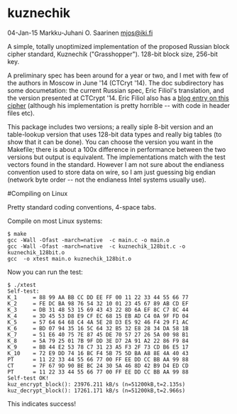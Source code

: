 kuznechik
=========

04-Jan-15  Markku-Juhani O. Saarinen <mjos@iki.fi>

A simple, totally unoptimized implementation of the proposed Russian block cipher standard, Kuznechik ("Grasshopper"). 128-bit block size, 256-bit key. 

A preliminary spec has been around for a year or two, and I met with few of the authors in Moscow in June '14 (CTCryt '14). The doc subdirectory has some documetation: the current Russian spec, Eric Filiol's translation, and 
the version presented at CTCrypt '14. Eric Filiol also has a 
[blog entry on this cipher](http://cvo-lab.blogspot.fi/2015/01/the-new-gost-standard-from-russian.html)
 (although his implementation is pretty horrible -- with code in header files etc). 

This package includes two versions; a really siple 8-bit version and an table-lookup version that uses 128-bit data types and really big tables (to show that it can be done). You can choose the version you want in the Makefile; there is about a 100x difference in performance between the two versions but output is equivalent. The implementations match with the test vectors found in the standard. However I am not sure about the endianess convention used to store data on wire, so I am just guessing big endian (network byte order -- not the endianess Intel systems usually use).

#Compiling on Linux

Pretty standard coding conventions, 4-space tabs.

Compile on most Linux systems:
```
$ make
gcc -Wall -Ofast -march=native  -c main.c -o main.o
gcc -Wall -Ofast -march=native  -c kuznechik_128bit.c -o kuznechik_128bit.o
gcc  -o xtest main.o kuznechik_128bit.o 
```
Now you can run the test:
```
$ ./xtest 
Self-test:
K_1     = 88 99 AA BB CC DD EE FF 00 11 22 33 44 55 66 77
K_2     = FE DC BA 98 76 54 32 10 01 23 45 67 89 AB CD EF
K_3     = DB 31 48 53 15 69 43 43 22 8D 6A EF 8C C7 8C 44
K_4     = 3D 45 53 D8 E9 CF EC 68 15 EB AD C4 0A 9F FD 04
K_5     = 57 64 64 68 C4 4A 5E 28 D3 E5 92 46 F4 29 F1 AC
K_6     = BD 07 94 35 16 5C 64 32 B5 32 E8 28 34 DA 58 1B
K_7     = 51 E6 40 75 7E 87 45 DE 70 57 27 26 5A 00 98 B1
K_8     = 5A 79 25 01 7B 9F DD 3E D7 2A 91 A2 22 86 F9 84
K_9     = BB 44 E2 53 78 C7 31 23 A5 F3 2F 73 CD B6 E5 17
K_10    = 72 E9 DD 74 16 BC F4 5B 75 5D BA A8 8E 4A 40 43
PT      = 11 22 33 44 55 66 77 00 FF EE DD CC BB AA 99 88
CT      = 7F 67 9D 90 BE BC 24 30 5A 46 8D 42 B9 D4 ED CD
PT      = 11 22 33 44 55 66 77 00 FF EE DD CC BB AA 99 88
Self-test OK!
kuz_encrypt_block(): 23976.211 kB/s (n=51200kB,t=2.135s)
kuz_decrypt_block(): 17261.171 kB/s (n=51200kB,t=2.966s)
```
This indicates success!
